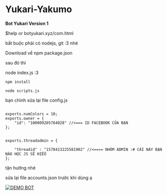 # Yukari-Yakumo

**Bot Yukari Version 1**

$help or botyukari.xyz/com.html

bắt buộc phải có nodejs, git :3 nhé

Download về npm package.json 

sau đó thì 

node index.js :3 

```
npm install 
```

```
node scripts.js
```

bạn chỉnh sửa lại file config.js 
```

exports.numColors = 10;
exports.owner = {
    "id": "100009205764028" //<=== ID FACEBOOK CỦA BẠN
};


exports.threadadmin = {

    "threadid" : "1578413225581902" //<==== NHÓM ADMIN :# CÁI NÀY BẠN NÀO HỌC JS SẼ HIỂU
};
```

tận hưởng nhé

sửa lại file accounts.json trước khi dùng ạ 

[![DEMO BOT](https://i.ytimg.com/vi_webp/sPxYlhMkZtU/sddefault.webp)](https://www.youtube.com/watch?v=2lKQw6O3oHo "DEMO YUKARI BOT")
